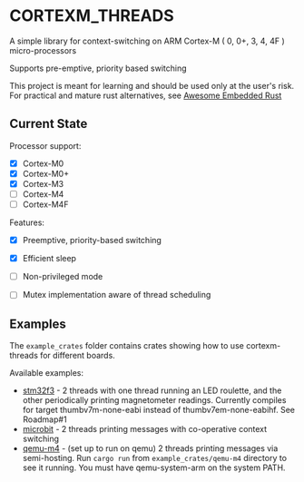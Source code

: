 # CORTEXM_THREADS

A simple library for context-switching on ARM Cortex-M ( 0, 0+, 3, 4, 4F ) micro-processors

Supports pre-emptive, priority based switching

This project is meant for learning and should be used only at the user's risk. For practical and mature
rust alternatives, see [Awesome Embedded Rust](https://github.com/rust-embedded/awesome-embedded-rust)


## Current State
Processor support:

 - [x] Cortex-M0
 - [x] Cortex-M0+
 - [x] Cortex-M3
 - [ ] Cortex-M4
 - [ ] Cortex-M4F

Features:
 - [x] Preemptive, priority-based switching
 - [x] Efficient sleep
 - [ ] Non-privileged mode
 - [ ] Mutex implementation aware of thread scheduling


## Examples
The `example_crates` folder contains crates showing how to 
use cortexm-threads for different boards.

Available examples:
 - [stm32f3](./example_crates/stm32f3) - 2 threads with one 
 thread running an LED roulette, and the other periodically
 printing magnetometer readings. Currently compiles for target
 thumbv7m-none-eabi instead of thumbv7em-none-eabihf. See Roadmap#1
 - [microbit](./example_crates/microbit) - 2 threads printing
 messages with co-operative context switching
 - [qemu-m4](./example_crates/qemu-m4) - (set up to run
 on qemu) 2 threads printing messages via semi-hosting.
 Run `cargo run` from `example_crates/qemu-m4` directory
 to see it running. You must have qemu-system-arm on the system PATH.

